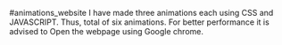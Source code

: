 #animations_website
I have made three animations each using CSS and JAVASCRIPT. Thus, total of six animations.  For better performance it is advised to Open the webpage using Google chrome.
